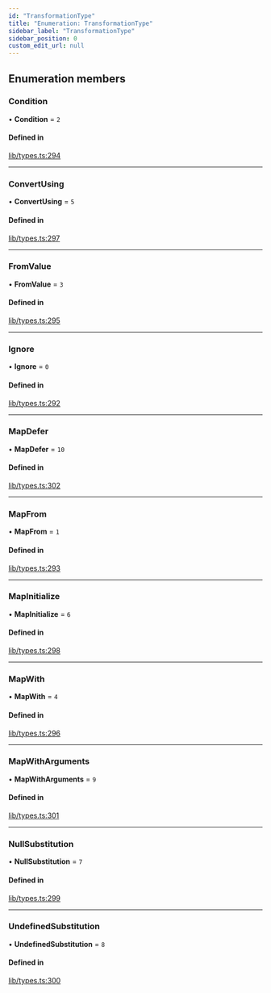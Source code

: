 ```yaml
---
id: "TransformationType"
title: "Enumeration: TransformationType"
sidebar_label: "TransformationType"
sidebar_position: 0
custom_edit_url: null
---
```


## Enumeration members

### Condition

• **Condition** = `2`

#### Defined in

[lib/types.ts:294](https://github.com/ttshivers/mapper/blob/efc4cb9d/packages/core/src/lib/types.ts#L294)

___

### ConvertUsing

• **ConvertUsing** = `5`

#### Defined in

[lib/types.ts:297](https://github.com/ttshivers/mapper/blob/efc4cb9d/packages/core/src/lib/types.ts#L297)

___

### FromValue

• **FromValue** = `3`

#### Defined in

[lib/types.ts:295](https://github.com/ttshivers/mapper/blob/efc4cb9d/packages/core/src/lib/types.ts#L295)

___

### Ignore

• **Ignore** = `0`

#### Defined in

[lib/types.ts:292](https://github.com/ttshivers/mapper/blob/efc4cb9d/packages/core/src/lib/types.ts#L292)

___

### MapDefer

• **MapDefer** = `10`

#### Defined in

[lib/types.ts:302](https://github.com/ttshivers/mapper/blob/efc4cb9d/packages/core/src/lib/types.ts#L302)

___

### MapFrom

• **MapFrom** = `1`

#### Defined in

[lib/types.ts:293](https://github.com/ttshivers/mapper/blob/efc4cb9d/packages/core/src/lib/types.ts#L293)

___

### MapInitialize

• **MapInitialize** = `6`

#### Defined in

[lib/types.ts:298](https://github.com/ttshivers/mapper/blob/efc4cb9d/packages/core/src/lib/types.ts#L298)

___

### MapWith

• **MapWith** = `4`

#### Defined in

[lib/types.ts:296](https://github.com/ttshivers/mapper/blob/efc4cb9d/packages/core/src/lib/types.ts#L296)

___

### MapWithArguments

• **MapWithArguments** = `9`

#### Defined in

[lib/types.ts:301](https://github.com/ttshivers/mapper/blob/efc4cb9d/packages/core/src/lib/types.ts#L301)

___

### NullSubstitution

• **NullSubstitution** = `7`

#### Defined in

[lib/types.ts:299](https://github.com/ttshivers/mapper/blob/efc4cb9d/packages/core/src/lib/types.ts#L299)

___

### UndefinedSubstitution

• **UndefinedSubstitution** = `8`

#### Defined in

[lib/types.ts:300](https://github.com/ttshivers/mapper/blob/efc4cb9d/packages/core/src/lib/types.ts#L300)
